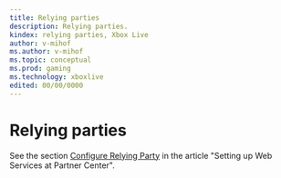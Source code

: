 ```yaml
---
title: Relying parties
description: Relying parties.
kindex: relying parties, Xbox Live
author: v-mihof
ms.author: v-mihof
ms.topic: conceptual
ms.prod: gaming
ms.technology: xboxlive
edited: 00/00/0000
---
```


# Relying parties

See the section [Configure Relying Party](../web-services/live-web-services.md#configure-relying-party) in the article "Setting up Web Services at Partner Center".


<!-- {% jumppage its %} -->
